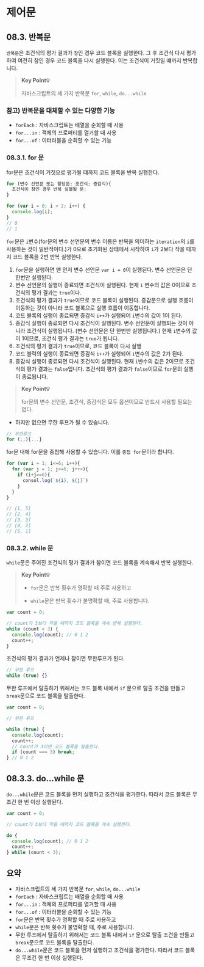 # 제어문

## 08.3. 반복문

`반복문`은 조건식의 평가 결과가 `참`인 경우 코드 블록을 실행한다. 그 후 조건식 다시 평가하여 여전히 참인 경우 코드 블록을 다시 실행한다. 이는 조건식이 거짓일 떄까지 반복합니다.

> **Key Point💡**
>
> 자바스크립트의 세 가지 반복문 `for`, `while`, `do...while`

### 참고) 반복문을 대체할 수 있는 다양한 기능

- `forEach` : 자바스크립트는 배열을 순회할 때 사용
- `for...in` : 객체의 프로퍼티를 열거할 때 사용
- `for...of` : 이터러블을 순회할 수 있는 기능

### 08.3.1. for 문

for문은 조건식이 거짓으로 평가될 떄까지 코드 블록을 반복 실행한다.

```js
for (변수 선언문 또는 할당문; 조건식; 증감식){
  조건식이 참인 경우 반복 실핼될 문;
}

```

```js
for (var i = 0; i < 2; i++) {
  console.log(i);
}
// 0
// 1
```

`for`문은 `i`변수(for문의 변수 선언문의 변수 이름은 반복을 의미하는 `iteration`의 `i`를 사용하는 것이 일반적이다.)가 0으로 초기화된 상태에서 시작하여 `i`가 2보다 작을 때까지 코드 블록을 2번 반복 실행한다.

1. `for`문을 실행하면 맨 먼저 변수 선언문 `var i = 0`이 실행된다. 변수 선언문은 단 한번만 실행된다.
2. 변수 선언문의 실행이 종료되면 조건식이 실행된다. 현재 `i` 변수의 값은 0이므로 조건식의 평가 결과는 `true`이다.
3. 조건식의 평가 결과가 `true`이므로 코드 블록이 실행된다. 증감문으로 실행 흐름이 이동하는 것이 아니라 코드 블록으로 실행 흐름이 이동합니다.
4. 코드 블록의 실행이 종료되면 증감식 `i++`가 실행되어 `i`변수의 값이 1이 된다.
5. 증감식 실행이 종료되면 다시 조건식이 실행된다. 변수 선언문이 실행되는 것이 아니라 조건식이 실행됩니다. (변수 선언문은 단 한번만 실행됩니다.) 현재 `i`변수의 값이 1이므로, 조건식 평가 결과는 `true`가 됩니다.
6. 조건식의 평가 결과가 `true`이므로, 코드 블록이 다시 실행
7. 코드 블럭의 실행이 종료되면 증감식 `i++`가 실행되어 `i`변수의 값은 2가 된다.
8. 증감식 실행이 종료되면 다시 조건식이 실행된다. 현재 `i`뱐수의 값은 2이므로 조건식의 평가 결과는 `false`입니다. 조건식의 평가 결과가 `false`이므로 `for`문의 실행이 종료됩니다.

> **Key Point💡**
>
> for문의 변수 선언문, 조건식, 증감식은 모두 옵션이므로 반드시 사용할 필요는 없다.

- 하지만 없으면 무한 루프가 될 수 있습니다.

```js
// 무한루프
for (;;){...}

```

for문 내에 for문을 중첩해 사용할 수 있습니다. 이를 `중첩 for`문이라 합니다.

```js
for (var i = 1; i<=6; i++){
  for (var j = 1; j<=6; j++>){
    if (i+j==6){
      consol.log(`${i}, ${j}`)
    }
  }
}

// [1, 5]
// [2, 4]
// [3, 3]
// [4, 2]
// [5, 1]
```

### 08.3.2. while 문

`while`문은 주어진 조건식의 평가 결과가 참이면 코드 블록을 계속해서 반복 실행한다.

> **Key Point💡**
>
> - `for`문은 반복 횟수가 명확할 때 주로 사용하고
>
> - `while`문은 반복 횟수가 불명확할 때, 주로 사용합니다.

```js
var count = 0;

// count가 3보다 작을 때까지 코드 블록을 계속 반복 실행한다.
while (count < 3) {
  console.log(count); // 0 1 2
  count++;
}
```

조건식의 평가 결과가 언제나 참이면 무한루프가 된다.

```js
// 무한 루프
while (true) {}
```

무한 루프에서 탈출하기 위해서는 코드 블록 내에서 `if` 문으로 탈출 조건을 만들고 `break`문으로 코드 블록을 탈출한다.

```js
var count = 0;

// 무한 루프

while (true) {
  console.log(count);
  count++;
  // count가 3이면 코드 블록을 탈출한다.
  if (count === 3) break;
} // 0 1 2
```

## 08.3.3. do...while 문

`do...while`문은 코드 블록을 먼저 실행하고 조건식을 평가한다. 따라서 코드 블록은 무조건 한 번 이상 실행된다.

```js
var count = 0;

// count가 3보다 작을 때까지 코드 블록을 계속 실행한다.

do {
  console.log(count); // 0 1 2
  count++;
} while (count < 3);
```

## 요약

- 자바스크립트의 세 가지 반복문 `for`, `while`, `do...while`
- `forEach` : 자바스크립트는 배열을 순회할 때 사용
- `for...in` : 객체의 프로퍼티를 열거할 때 사용
- `for...of` : 이터러블을 순회할 수 있는 기능
- `for`문은 반복 횟수가 명확할 때 주로 사용하고
- `while`문은 반복 횟수가 불명확할 때, 주로 사용합니다.
- 무한 루프에서 탈출하기 위해서는 코드 블록 내에서 `if` 문으로 탈출 조건을 만들고 `break`문으로 코드 블록을 탈출한다.
- `do...while`문은 코드 블록을 먼저 실행하고 조건식을 평가한다. 따라서 코드 블록은 무조건 한 번 이상 실행된다.

